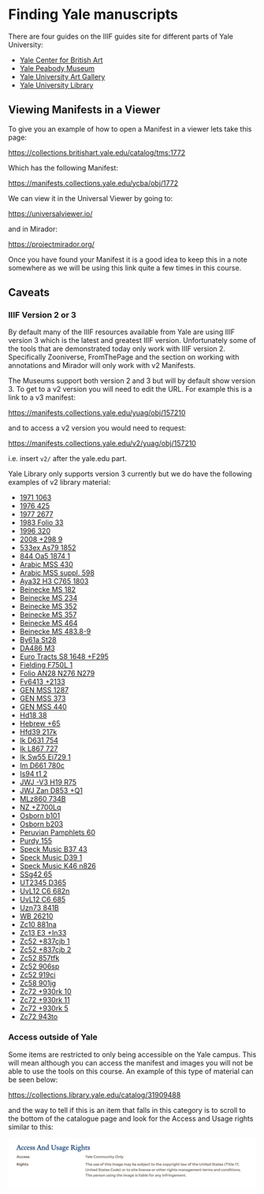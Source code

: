 # Finding Yale manuscripts

There are four guides on the IIIF guides site for different parts of Yale University:

 * [Yale Center for British Art](https://guides.iiif.io/guides/collections.britishart.yale.edu/)
 * [Yale Peabody Museum](https://guides.iiif.io/guides/collections.peabody.yale.edu/)
 * [Yale University Art Gallery](https://guides.iiif.io/guides/artgallery.yale.edu/)
 * [Yale University Library](https://guides.iiif.io/guides/collections.library.yale.edu/)

## Viewing Manifests in a Viewer

To give you an example of how to open a Manifest in a viewer lets take this page:

https://collections.britishart.yale.edu/catalog/tms:1772

Which has the following Manifest:

https://manifests.collections.yale.edu/ycba/obj/1772

We can view it in the Universal Viewer by going to:

https://universalviewer.io/

and in Mirador:

https://projectmirador.org/

Once you have found your Manifest it is a good idea to keep this in a note somewhere as we will be using this link quite a few times in this course. 

## Caveats  

### IIIF Version 2 or 3

By default many of the IIIF resources available from Yale are using IIIF version 3 which is the latest and greatest IIIF version. Unfortunately some of the tools that are demonstrated today only work with IIIF version 2. Specifically Zooniverse, FromThePage and the section on working with annotations and Mirador will only work with v2 Manifests. 

The Museums support both version 2 and 3 but will by default show version 3. To get to a v2 version you will need to edit the URL. For example this is a link to a v3 manifest:

https://manifests.collections.yale.edu/yuag/obj/157210

and to access a v2 version you would need to request:

https://manifests.collections.yale.edu/v2/yuag/obj/157210

i.e. insert `v2/` after the yale.edu part. 

Yale Library only supports version 3 currently but we do have the following examples of v2 library material:

* [ 1971 1063 ]( https://collections.library.yale.edu/catalog/30907105 )
* [ 1976 425 ]( https://collections.library.yale.edu/catalog/31908820 )
* [ 1977 2677 ]( https://collections.library.yale.edu/catalog/31909872 )
* [ 1983 Folio 33 ]( https://collections.library.yale.edu/catalog/31909085 )
* [ 1996 320 ]( https://collections.library.yale.edu/catalog/31908903 )
* [ 2008 +298 9 ]( https://collections.library.yale.edu/catalog/30907366 )
* [ 533ex As79 1852 ]( https://collections.library.yale.edu/catalog/31923311 )
* [ 844 Oa5 1874 1 ]( https://collections.library.yale.edu/catalog/31923315 )
* [ Arabic MSS 430 ]( https://collections.library.yale.edu/catalog/31921578 )
* [ Arabic MSS suppl. 598 ]( https://collections.library.yale.edu/catalog/31920968 )
* [ Aya32 H3 C765 1803 ]( https://collections.library.yale.edu/catalog/31915615 )
* [ Beinecke MS 182 ]( https://collections.library.yale.edu/catalog/31921292 )
* [ Beinecke MS 234 ]( https://collections.library.yale.edu/catalog/31907127 )
* [ Beinecke MS 352 ]( https://collections.library.yale.edu/catalog/31920965 )
* [ Beinecke MS 357 ]( https://collections.library.yale.edu/catalog/31921943 )
* [ Beinecke MS 464 ]( https://collections.library.yale.edu/catalog/31444394 )
* [ Beinecke MS 483.8-9 ]( https://collections.library.yale.edu/catalog/2004121 )
* [ By61a St28 ]( https://collections.library.yale.edu/catalog/31909578 )
* [ DA486 M3 ]( https://collections.library.yale.edu/catalog/31907977 )
* [ Euro Tracts S8 1648 +F295 ]( https://collections.library.yale.edu/catalog/30907495 )
* [ Fielding F750L 1 ]( https://collections.library.yale.edu/catalog/31921537 )
* [ Folio AN28 N276 N279 ]( https://collections.library.yale.edu/catalog/31910136 )
* [ Fv6413 +2133 ]( https://collections.library.yale.edu/catalog/30995458 )
* [ GEN MSS 1287 ]( https://collections.library.yale.edu/catalog/31902465 )
* [ GEN MSS 373 ]( https://collections.library.yale.edu/catalog/31031568 )
* [ GEN MSS 440 ]( https://collections.library.yale.edu/catalog/31255796 )
* [ Hd18 38 ]( https://collections.library.yale.edu/catalog/31920731 )
* [ Hebrew +65 ]( https://collections.library.yale.edu/catalog/31909764 )
* [ Hfd39 217k ]( https://collections.library.yale.edu/catalog/31910146 )
* [ Ik D631 754 ]( https://collections.library.yale.edu/catalog/31922484 )
* [ Ik L867 727 ]( https://collections.library.yale.edu/catalog/31922510 )
* [ Ik Sw55 Ei729 1 ]( https://collections.library.yale.edu/catalog/31921557 )
* [ Im D661 780c ]( https://collections.library.yale.edu/catalog/31908551 )
* [ Is94 t1 2 ]( https://collections.library.yale.edu/catalog/31922516 )
* [ JWJ -V3 H19 R75 ]( https://collections.library.yale.edu/catalog/31910407 )
* [ JWJ Zan D853 +Q1 ]( https://collections.library.yale.edu/catalog/31912890 )
* [ MLz860 734B ]( https://collections.library.yale.edu/catalog/31922615 )
* [ NZ +Z700Lq ]( https://collections.library.yale.edu/catalog/31922308 )
* [ Osborn b101 ]( https://collections.library.yale.edu/catalog/31910642 )
* [ Osborn b203 ]( https://collections.library.yale.edu/catalog/31910731 )
* [ Peruvian Pamphlets 60 ]( https://collections.library.yale.edu/catalog/30907745 )
* [ Purdy 155 ]( https://collections.library.yale.edu/catalog/31911431 )
* [ Speck Music B37 43 ]( https://collections.library.yale.edu/catalog/31911484 )
* [ Speck Music D39 1 ]( https://collections.library.yale.edu/catalog/31912933 )
* [ Speck Music K46 n826 ]( https://collections.library.yale.edu/catalog/31911558 )
* [ SSg42 65 ]( https://collections.library.yale.edu/catalog/31907970 )
* [ UT2345 D365 ]( https://collections.library.yale.edu/catalog/30995450 )
* [ UvL12 C6 682n ]( https://collections.library.yale.edu/catalog/31922443 )
* [ UvL12 C6 685 ]( https://collections.library.yale.edu/catalog/31922311 )
* [ Uzn73 841B ]( https://collections.library.yale.edu/catalog/31923320 )
* [ WB 26210 ]( https://collections.library.yale.edu/catalog/31908565 )
* [ Zc10 881na ]( https://collections.library.yale.edu/catalog/31912297 )
* [ Zc13 E3 +In33 ]( https://collections.library.yale.edu/catalog/30850659 )
* [ Zc52 +837cjb 1 ]( https://collections.library.yale.edu/catalog/31912744 )
* [ Zc52 +837cjb 2 ]( https://collections.library.yale.edu/catalog/31912732 )
* [ Zc52 857tfk ]( https://collections.library.yale.edu/catalog/31912753 )
* [ Zc52 906sp ]( https://collections.library.yale.edu/catalog/31912764 )
* [ Zc52 919ci ]( https://collections.library.yale.edu/catalog/31912773 )
* [ Zc58 901jg ]( https://collections.library.yale.edu/catalog/31922501 )
* [ Zc72 +930rk 10 ]( https://collections.library.yale.edu/catalog/31912831 )
* [ Zc72 +930rk 11 ]( https://collections.library.yale.edu/catalog/31912834 )
* [ Zc72 +930rk 5 ]( https://collections.library.yale.edu/catalog/31912825 )
* [ Zc72 943to ]( https://collections.library.yale.edu/catalog/12511833 )

### Access outside of Yale

Some items are restricted to only being accessible on the Yale campus. This will mean although you can access the manifest and images you will not be able to use the tools on this course. An example of this type of material can be seen below:

https://collections.library.yale.edu/catalog/31909488

and the way to tell if this is an item that falls in this category is to scroll to the bottom of the catalogue page and look for the Access and Usage rights similar to this:

![Restricted images Yale](imgs/yale_restricted.png)

